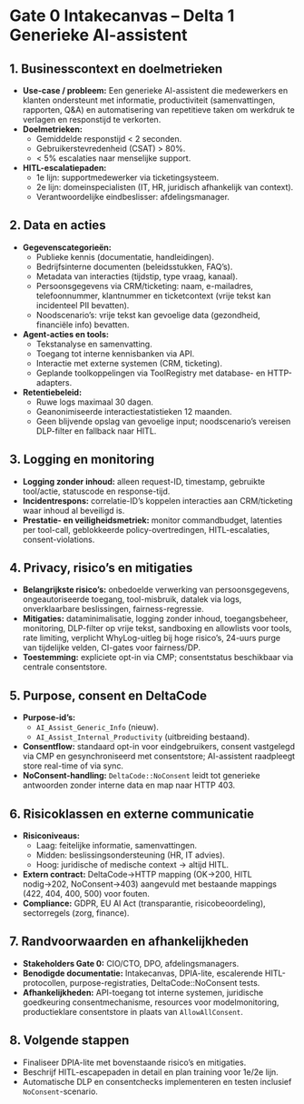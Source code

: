 # Gate 0 Intakecanvas – Delta 1 Generieke AI-assistent

## 1. Businesscontext en doelmetrieken
- **Use-case / probleem:** Een generieke AI-assistent die medewerkers en klanten ondersteunt met informatie, productiviteit (samenvattingen, rapporten, Q&A) en automatisering van repetitieve taken om werkdruk te verlagen en responstijd te verkorten.
- **Doelmetrieken:**
  - Gemiddelde responstijd < 2 seconden.
  - Gebruikerstevredenheid (CSAT) > 80%.
  - < 5% escalaties naar menselijke support.
- **HITL-escalatiepaden:**
  - 1e lijn: supportmedewerker via ticketingsysteem.
  - 2e lijn: domeinspecialisten (IT, HR, juridisch afhankelijk van context).
  - Verantwoordelijke eindbeslisser: afdelingsmanager.

## 2. Data en acties
- **Gegevenscategorieën:**
  - Publieke kennis (documentatie, handleidingen).
  - Bedrijfsinterne documenten (beleidsstukken, FAQ’s).
  - Metadata van interacties (tijdstip, type vraag, kanaal).
  - Persoonsgegevens via CRM/ticketing: naam, e-mailadres, telefoonnummer, klantnummer en ticketcontext (vrije tekst kan incidenteel PII bevatten).
  - Noodscenario’s: vrije tekst kan gevoelige data (gezondheid, financiële info) bevatten.
- **Agent-acties en tools:**
  - Tekstanalyse en samenvatting.
  - Toegang tot interne kennisbanken via API.
  - Interactie met externe systemen (CRM, ticketing).
  - Geplande toolkoppelingen via ToolRegistry met database- en HTTP-adapters.
- **Retentiebeleid:**
  - Ruwe logs maximaal 30 dagen.
  - Geanonimiseerde interactiestatistieken 12 maanden.
  - Geen blijvende opslag van gevoelige input; noodscenario’s vereisen DLP-filter en fallback naar HITL.

## 3. Logging en monitoring
- **Logging zonder inhoud:** alleen request-ID, timestamp, gebruikte tool/actie, statuscode en response-tijd.
- **Incidentrespons:** correlatie-ID’s koppelen interacties aan CRM/ticketing waar inhoud al beveiligd is.
- **Prestatie- en veiligheidsmetriek:** monitor commandbudget, latenties per tool-call, geblokkeerde policy-overtredingen, HITL-escalaties, consent-violations.

## 4. Privacy, risico’s en mitigaties
- **Belangrijkste risico’s:** onbedoelde verwerking van persoonsgegevens, ongeautoriseerde toegang, tool-misbruik, datalek via logs, onverklaarbare beslissingen, fairness-regressie.
- **Mitigaties:** dataminimalisatie, logging zonder inhoud, toegangsbeheer, monitoring, DLP-filter op vrije tekst, sandboxing en allowlists voor tools, rate limiting, verplicht WhyLog-uitleg bij hoge risico’s, 24-uurs purge van tijdelijke velden, CI-gates voor fairness/DP.
- **Toestemming:** expliciete opt-in via CMP; consentstatus beschikbaar via centrale consentstore.

## 5. Purpose, consent en DeltaCode
- **Purpose-id’s:**
  - `AI_Assist_Generic_Info` (nieuw).
  - `AI_Assist_Internal_Productivity` (uitbreiding bestaand).
- **Consentflow:** standaard opt-in voor eindgebruikers, consent vastgelegd via CMP en gesynchroniseerd met consentstore; AI-assistent raadpleegt store real-time of via sync.
- **NoConsent-handling:** `DeltaCode::NoConsent` leidt tot generieke antwoorden zonder interne data en map naar HTTP 403.

## 6. Risicoklassen en externe communicatie
- **Risiconiveaus:**
  - Laag: feitelijke informatie, samenvattingen.
  - Midden: beslissingsondersteuning (HR, IT advies).
  - Hoog: juridische of medische context → altijd HITL.
- **Extern contract:** DeltaCode→HTTP mapping (OK→200, HITL nodig→202, NoConsent→403) aangevuld met bestaande mappings (422, 404, 400, 500) voor fouten.
- **Compliance:** GDPR, EU AI Act (transparantie, risicobeoordeling), sectorregels (zorg, finance).

## 7. Randvoorwaarden en afhankelijkheden
- **Stakeholders Gate 0:** CIO/CTO, DPO, afdelingsmanagers.
- **Benodigde documentatie:** Intakecanvas, DPIA-lite, escalerende HITL-protocollen, purpose-registraties, DeltaCode::NoConsent tests.
- **Afhankelijkheden:** API-toegang tot interne systemen, juridische goedkeuring consentmechanisme, resources voor modelmonitoring, productieklare consentstore in plaats van `AllowAllConsent`.

## 8. Volgende stappen
- Finaliseer DPIA-lite met bovenstaande risico’s en mitigaties.
- Beschrijf HITL-escapepaden in detail en plan training voor 1e/2e lijn.
- Automatische DLP en consentchecks implementeren en testen inclusief `NoConsent`-scenario.

